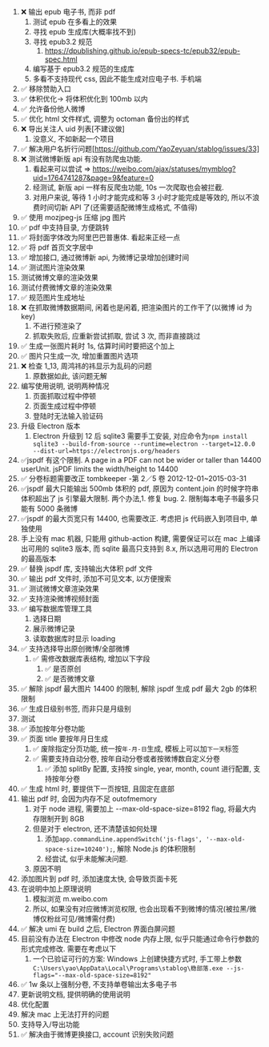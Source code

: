 1.  ❌ 输出 epub 电子书, 而非 pdf
    1.  测试 epub 在多看上的效果
    2.  寻找 epub 生成库(大概率找不到)
    3.  寻找 epub3.2 规范
        1.  https://dpublishing.github.io/epub-specs-tc/epub32/epub-spec.html
    4.  编写基于 epub3.2 规范的生成库
    5.  多看不支持现代 css, 因此不能生成对应电子书. 手机端
2.  ✅ 移除赞助入口
3.  ✅ 体积优化-> 将体积优化到 100mb 以内
4.  ✅ 允许备份他人微博
5.  ✅ 优化 html 文件样式, 调整为 octoman 备份出的样式
6.  ❌ 导出关注人 uid 列表[不建议做]
    1.  没意义, 不如新起一个项目
7.  ✅ 解决用户名折行问题[https://github.com/YaoZeyuan/stablog/issues/33]
8.  ❌ 测试微博新版 api 有没有防爬虫功能.
    1.  看起来可以尝试 => https://weibo.com/ajax/statuses/mymblog?uid=1764741287&page=9&feature=0
    2.  经测试, 新版 api 一样有反爬虫功能, 10s 一次爬取也会被拦截.
    3.  对用户来说, 等待 1 小时才能完成和等 3 小时才能完成是等效的, 所以不浪费时间切新 API 了(还需要适配微博生成格式, 不值得)
9.  ✅ 使用 mozjpeg-js 压缩 jpg 图片
10. ✅ pdf 中支持目录, 方便跳转
11. ✅ 将封面字体改为阿里巴巴普惠体. 看起来正经一点
12. ✅ 将 pdf 首页文字居中
13. ✅ 增加接口, 通过微博新 api, 为微博记录增加创建时间
14. ✅ 测试图片渲染效果
15. 测试微博文章的渲染效果
16. 测试付费微博文章的渲染效果
17. ✅ 规范图片生成地址
18. ❌ 在抓取微博数据期间, 闲着也是闲着, 把渲染图片的工作干了(以微博 id 为 key)
    1.  不进行预渲染了
    2.  抓取失败后, 应重新尝试抓取, 尝试 3 次, 而非直接跳过
19. ✅ 生成一张图片耗时 1s, 估算时间时要把这个加上
20. ✅ 图片只生成一次, 增加重置图片选项
21. ❌ 检查 1_13, 周鸿祎的祎显示为乱码的问题
    1.  原数据如此, 该问题无解
22. 编写使用说明, 说明两种情况
    1.  页面抓取过程中停顿
    2.  页面生成过程中停顿
    3.  登陆时无法输入验证码
23. 升级 Electron 版本
    1.  Electron 升级到 12 后 sqlite3 需要手工安装, 对应命令为`npm install sqlite3 --build-from-source --runtime=electron --target=12.0.0 --dist-url=https://electronjs.org/headers`
24. ✅jspdf 有这个限制. A page in a PDF can not be wider or taller than 14400 userUnit. jsPDF limits the width/height to 14400
25. ✅ 分卷标题需要改正 tombkeeper -第 2／5 卷 2012-12-01~2015-03-31
26. ✅jspdf 最大只能输出 500mb 体积的 pdf, 原因为 content.join 的时候字符串体积超出了 js 引擎最大限制. 两个办法,1. 修复 bug. 2. 限制每本电子书最多只能有 5000 条微博
27. ✅jspdf 的最大页宽只有 14400, 也需要改正. 考虑把 js 代码嵌入到项目中, 单独使用
28. 手上没有 mac 机器, 只能用 github-action 构建, 需要保证可以在 mac 上编译出可用的 sqlite3 版本, 而 sqlite 最高只支持到 8.x, 所以选用可用的 Electron 的最高版本
29. ✅ 替换 jspdf 库, 支持输出大体积 pdf 文件
30. ✅ 输出 pdf 文件时, 添加不可见文本, 以方便搜索
31. ✅ 测试微博文章渲染效果
32. ✅ 支持渲染微博视频封面
33. ✅ 编写数据库管理工具
    1.  选择日期
    2.  展示微博记录
    3.  读取数据库时显示 loading
34. ✅ 支持选择导出原创微博/全部微博
    1.  ✅ 需修改数据库表结构, 增加以下字段
        1.  ✅ 是否原创
        2.  ✅ 是否微博文章
35. ✅ 解除 jspdf 最大图片 14400 的限制, 解除 jspdf 生成 pdf 最大 2gb 的体积限制
36. ✅ 生成日级别书签, 而非只是月级别
37. 测试
38. ✅ 添加按年分卷功能
39. ✅ 页面 title 要按年月日生成
    1.  ✅ 废除指定分页功能, 统一按`年-月-日`生成, 模板上可以加`下一天`标签
    2.  ✅ 需要支持自动分卷, 按年自动分卷或者按微博数自定义分卷
        1.  ✅ 添加 splitBy 配置, 支持按 single, year, month, count 进行配置, 支持按年分卷
40. ✅ 生成 html 时, 要提供下一页按钮, 且固定在底部
41. 输出 pdf 时, 会因为内存不足 outofmemory
    1.  对于 node 进程, 需要加上 --max-old-space-size=8192 flag, 将最大内存限制开到 8GB
    2.  但是对于 electron, 还不清楚该如何处理
        1.  添加`app.commandLine.appendSwitch('js-flags', '--max-old-space-size=10240');`, 解除 Node.js 的体积限制
        2.  经尝试, 似乎未能解决问题.
    3.  原因不明
42. 添加图片到 pdf 时, 添加速度太快, 会导致页面卡死
43. 在说明中加上原理说明
    1.  模拟浏览 m.weibo.com
    2.  所以, 如果没有对应微博浏览权限, 也会出现看不到微博的情况(被拉黑/微博仅粉丝可见/微博需付费)
44. ✅ 解决 umi 在 build 之后, Electron 界面白屏问题
45. 目前没有办法在 Electron 中修改 node 内存上限, 似乎只能通过命令行参数的形式完成修改. 需要在考虑以下
    1.  一个已验证可行的方案: Windows 上创建快捷方式时, 手工带上参数 `C:\Users\yao\AppData\Local\Programs\stablog\稳部落.exe --js-flags="--max-old-space-size=8192"`
46. ✅ 1w 条以上强制分卷, 不支持单卷输出太多电子书
47. 更新说明文档, 提供明确的使用说明
48. 优化配置
49. 解决 mac 上无法打开的问题
50. 支持导入/导出功能
51. ✅ 解决由于微博更换接口, account 识别失败问题
